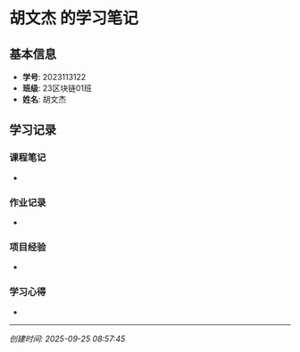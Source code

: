 # 胡文杰 的学习笔记

## 基本信息
- **学号**: 2023113122
- **班级**: 23区块链01班
- **姓名**: 胡文杰

## 学习记录

### 课程笔记
- 

### 作业记录
- 

### 项目经验
- 

### 学习心得
- 

---
*创建时间: 2025-09-25 08:57:45*
